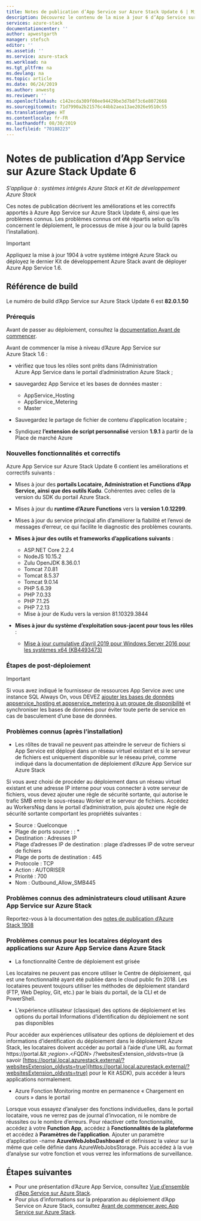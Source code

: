 ```yaml
---
title: Notes de publication d’App Service sur Azure Stack Update 6 | Microsoft Docs
description: Découvrez le contenu de la mise à jour 6 d’App Service sur Azure Stack, les problèmes connus et où la télécharger.
services: azure-stack
documentationcenter: ''
author: apwestgarth
manager: stefsch
editor: ''
ms.assetid: ''
ms.service: azure-stack
ms.workload: na
ms.tgt_pltfrm: na
ms.devlang: na
ms.topic: article
ms.date: 06/24/2019
ms.author: anwestg
ms.reviewer: ''
ms.openlocfilehash: c142ecda309f00ee94429be3d7b8f3c6e8072668
ms.sourcegitcommit: 71d7990a2b21576c44bb2aea13ae2026e9510c55
ms.translationtype: HT
ms.contentlocale: fr-FR
ms.lasthandoff: 08/30/2019
ms.locfileid: "70188223"
---
```

# <a name="app-service-on-azure-stack-update-6-release-notes"></a>Notes de publication d’App Service sur Azure Stack Update 6

*S’applique à : systèmes intégrés Azure Stack et Kit de développement Azure Stack*

Ces notes de publication décrivent les améliorations et les correctifs apportés à Azure App Service sur Azure Stack Update 6, ainsi que les problèmes connus. Les problèmes connus ont été répartis selon qu’ils concernent le déploiement, le processus de mise à jour ou la build (après l’installation).

> [!IMPORTANT]
> Appliquez la mise à jour 1904 à votre système intégré Azure Stack ou déployez le dernier Kit de développement Azure Stack avant de déployer Azure App Service 1.6.


## <a name="build-reference"></a>Référence de build

Le numéro de build d’App Service sur Azure Stack Update 6 est **82.0.1.50**

### <a name="prerequisites"></a>Prérequis

Avant de passer au déploiement, consultez la [documentation Avant de commencer](azure-stack-app-service-before-you-get-started.md).

Avant de commencer la mise à niveau d’Azure App Service sur Azure Stack 1.6 :

- vérifiez que tous les rôles sont prêts dans l’Administration Azure App Service dans le portail d’administration Azure Stack ;

- sauvegardez App Service et les bases de données master :
  - AppService_Hosting
  - AppService_Metering
  - Master

- Sauvegardez le partage de fichier de contenu d’application locataire ;

- Syndiquez **l’extension de script personnalisé** version **1.9.1** à partir de la Place de marché Azure

### <a name="new-features-and-fixes"></a>Nouvelles fonctionnalités et correctifs

Azure App Service sur Azure Stack Update 6 contient les améliorations et correctifs suivants :

- Mises à jour des **portails Locataire, Administration et Functions d’App Service, ainsi que des outils Kudu**. Cohérentes avec celles de la version du SDK du portail Azure Stack.

- Mises à jour du **runtime d’Azure Functions** vers la **version 1.0.12299**.

- Mises à jour du service principal afin d’améliorer la fiabilité et l’envoi de messages d’erreur, ce qui facilite le diagnostic des problèmes courants.

- **Mises à jour des outils et frameworks d’applications suivants** :
  - ASP.NET Core 2.2.4
  - NodeJS 10.15.2
  - Zulu OpenJDK 8.36.0.1
  - Tomcat 7.0.81
  - Tomcat 8.5.37
  - Tomcat 9.0.14
  - PHP 5.6.39
  - PHP 7.0.33
  - PHP 7.1.25
  - PHP 7.2.13
  - Mise à jour de Kudu vers la version 81.10329.3844

- **Mises à jour du système d’exploitation sous-jacent pour tous les rôles** :
  - [Mise à jour cumulative d’avril 2019 pour Windows Server 2016 pour les systèmes x64 (KB4493473)](https://support.microsoft.com/help/4493473/windows-10-update-kb4493473)

### <a name="post-deployment-steps"></a>Étapes de post-déploiement

> [!IMPORTANT]
> Si vous avez indiqué le fournisseur de ressources App Service avec une instance SQL Always On, vous DEVEZ [ajouter les bases de données appservice_hosting et appservice_metering à un groupe de disponibilité](https://docs.microsoft.com/sql/database-engine/availability-groups/windows/availability-group-add-a-database) et synchroniser les bases de données pour éviter toute perte de service en cas de basculement d’une base de données.

### <a name="known-issues-post-installation"></a>Problèmes connus (après l’installation)

- Les rôltes de travail ne peuvent pas atteindre le serveur de fichiers si App Service est déployé dans un réseau virtuel existant et si le serveur de fichiers est uniquement disponible sur le réseau privé, comme indiqué dans la documentation de déploiement d’Azure App Service sur Azure Stack

Si vous avez choisi de procéder au déploiement dans un réseau virtuel existant et une adresse IP interne pour vous connecter à votre serveur de fichiers, vous devez ajouter une règle de sécurité sortante, qui autorise le trafic SMB entre le sous-réseau Worker et le serveur de fichiers. Accédez au WorkersNsg dans le portail d’administration, puis ajoutez une règle de sécurité sortante comportant les propriétés suivantes :
 * Source : Quelconque
 * Plage de ports source : : *
 * Destination : Adresses IP
 * Plage d’adresses IP de destination : plage d’adresses IP de votre serveur de fichiers
 * Plage de ports de destination : 445
 * Protocole : TCP
 * Action : AUTORISER
 * Priorité : 700
 * Nom : Outbound_Allow_SMB445

### <a name="known-issues-for-cloud-admins-operating-azure-app-service-on-azure-stack"></a>Problèmes connus des administrateurs cloud utilisant Azure App Service sur Azure Stack

Reportez-vous à la documentation des [notes de publication d’Azure Stack 1908](azure-stack-release-notes-1908.md)

### <a name="known-issues-for-tenants-deploying-applications-on-azure-app-service-on-azure-stack"></a>Problèmes connus pour les locataires déployant des applications sur Azure App Service dans Azure Stack

- La fonctionnalité Centre de déploiement est grisée

Les locataires ne peuvent pas encore utiliser le Centre de déploiement, qui est une fonctionnalité ayant été publiée dans le cloud public fin 2018.  Les locataires peuvent toujours utiliser les méthodes de déploiement standard (FTP, Web Deploy, Git, etc.) par le biais du portail, de la CLI et de PowerShell.

- L’expérience utilisateur (classique) des options de déploiement et les options du portail Informations d’identification du déploiement ne sont pas disponibles

Pour accéder aux expériences utilisateur des options de déploiement et des informations d’identification du déploiement dans le déploiement Azure Stack, les locataires doivent accéder au portail à l’aide d’une URL au format https://portal.&lt ;*region*&gt;.&lt;*FQDN*&gt; /?websitesExtension_oldvsts=true (à savoir [https://portal.local.azurestack.external/?websitesExtension_oldvsts=true](https://portal.local.azurestack.external/?websitesExtension_oldvsts=true) pour le Kit ASDK), puis accéder à leurs applications normalement.

- Azure Fonction Monitoring montre en permanence « Chargement en cours » dans le portail

Lorsque vous essayez d’analyser des fonctions individuelles, dans le portail locataire, vous ne verrez pas de journal d’invocation, ni le nombre de réussites ou le nombre d’erreurs.  Pour réactiver cette fonctionnalité, accédez à votre **Function App**, accédez à **Fonctionnalités de la plateforme** et accédez à **Paramètres de l’application**.  Ajouter un paramètre d’application -name **AzureWebJobsDashboard** et définissez la valeur sur la même que celle définie dans AzureWebJobsStorage.  Puis accédez à la vue d’analyse sur votre fonction et vous verrez les informations de surveillance.

## <a name="next-steps"></a>Étapes suivantes

- Pour une présentation d’Azure App Service, consultez [Vue d’ensemble d’App Service sur Azure Stack](azure-stack-app-service-overview.md).
- Pour plus d’informations sur la préparation au déploiement d’App Service on Azure Stack, consultez [Avant de commencer avec App Service sur Azure Stack](azure-stack-app-service-before-you-get-started.md).
